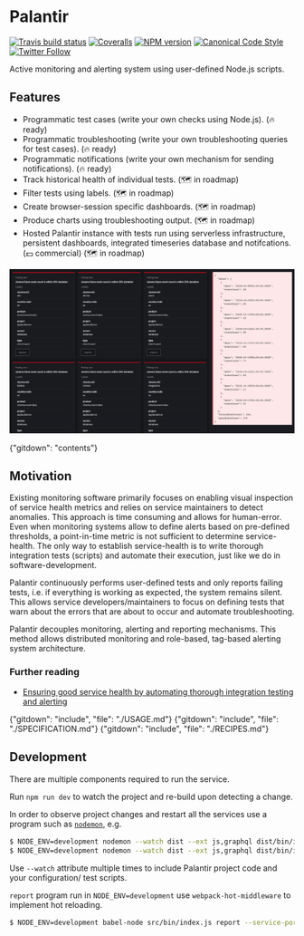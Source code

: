 # Palantir

[![Travis build status](http://img.shields.io/travis/gajus/palantir/master.svg?style=flat-square)](https://travis-ci.org/gajus/palantir)
[![Coveralls](https://img.shields.io/coveralls/gajus/palantir.svg?style=flat-square)](https://coveralls.io/github/gajus/palantir)
[![NPM version](http://img.shields.io/npm/v/palantir.svg?style=flat-square)](https://www.npmjs.org/package/palantir)
[![Canonical Code Style](https://img.shields.io/badge/code%20style-canonical-blue.svg?style=flat-square)](https://github.com/gajus/canonical)
[![Twitter Follow](https://img.shields.io/twitter/follow/kuizinas.svg?style=social&label=Follow)](https://twitter.com/kuizinas)

Active monitoring and alerting system using user-defined Node.js scripts.

## Features

* Programmatic test cases (write your own checks using Node.js). (🔥 ready)
* Programmatic troubleshooting (write your own troubleshooting queries for test cases). (🔥 ready)
* Programmatic notifications (write your own mechanism for sending notifications). (🔥 ready)
* Track historical health of individual tests. (🗺️ in roadmap)
* Filter tests using labels. (🗺️ in roadmap)
* Create browser-session specific dashboards. (🗺️ in roadmap)
* Produce charts using troubleshooting output. (🗺️ in roadmap)
* Hosted Palantir instance with tests run using serverless infrastructure, persistent dashboards, integrated timeseries database and notifcations. (💵 commercial) (🗺️ in roadmap)

![Dashboard screenshot](./.README/dashboard.png)

{"gitdown": "contents"}

## Motivation

Existing monitoring software primarily focuses on enabling visual inspection of service health metrics and relies on service maintainers to detect anomalies. This approach is time consuming and allows for human-error. Even when monitoring systems allow to define alerts based on pre-defined thresholds, a point-in-time metric is not sufficient to determine service-health. The only way to establish service-health is to write thorough integration tests (scripts) and automate their execution, just like we do in software-development.

Palantir continuously performs user-defined tests and only reports failing tests, i.e. if everything is working as expected, the system remains silent. This allows service developers/maintainers to focus on defining tests that warn about the errors that are about to occur and automate troubleshooting.

Palantir decouples monitoring, alerting and reporting mechanisms. This method allows distributed monitoring and role-based, tag-based alerting system architecture.

### Further reading

* [Ensuring good service health by automating thorough integration testing and alerting](https://medium.com/@gajus/d507572a2618)

{"gitdown": "include", "file": "./USAGE.md"}
{"gitdown": "include", "file": "./SPECIFICATION.md"}
{"gitdown": "include", "file": "./RECIPES.md"}

## Development

There are multiple components required to run the service.

Run `npm run dev` to watch the project and re-build upon detecting a change.

In order to observe project changes and restart all the services use a program such as [`nodemon`](https://www.npmjs.com/package/nodemon), e.g.

```bash
$ NODE_ENV=development nodemon --watch dist --ext js,graphql dist/bin/index.js monitor ...
$ NODE_ENV=development nodemon --watch dist --ext js,graphql dist/bin/index.js alert ...

```

Use `--watch` attribute multiple times to include Palantir project code and your configuration/ test scripts.

`report` program run in `NODE_ENV=development` use `webpack-hot-middleware` to implement hot reloading.

```bash
$ NODE_ENV=development babel-node src/bin/index.js report --service-port 8081 --api-url http://127.0.0.1:8080/ | roarr pretty-print

```
